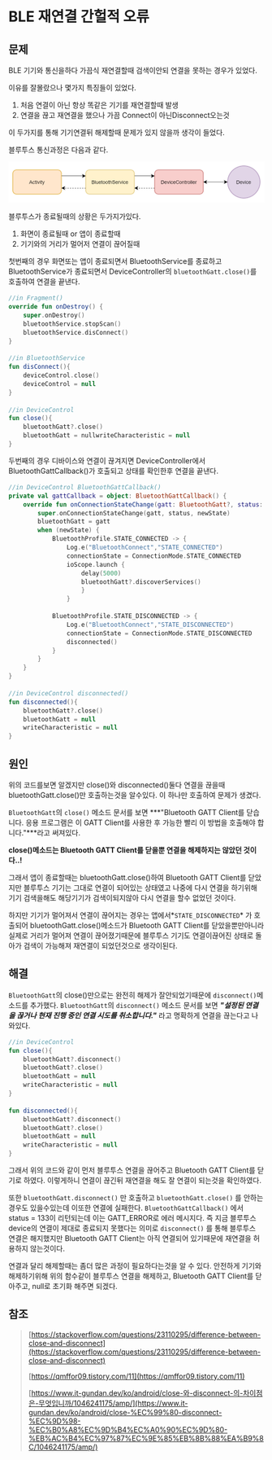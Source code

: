 # BLE 재연결 간헐적 오류

## 문제

BLE 기기와 통신을하다 가끔식 재연결할때 검색이안되 연결을 못하는 경우가 있었다.

이유를 잘몰랐으나 몇가지 특징들이 있었다.

1. 처음 연결이 아닌 항상 똑같은 기기를 재연결할때 발생
2. 연결을 끊고 재연결을 했으나 가끔 Connect이 아닌Disconnect오는것

이 두가지를 통해 기기연결뒤 해제할때 문제가 있지 않을까 생각이 들었다.

블루투스 통신과정은 다음과 같다.

![bluetoothDiagram.png](/img/android/오류/bluetoothDiagram.png?raw=true)

블루투스가 종료될때의 상황은 두가지가있다.

1. 화면이 종료될때 or 앱이 종료할때
2. 기기와의 거리가 멀어저 연결이 끊어질때

첫번째의 경우 화면또는 앱이 종료되면서 BluetoothService를 종료하고 BluetoothService가 종료되면서 DeviceController의 `bluetoothGatt.close()`를 호출하여 연결을 끝낸다.

```kotlin
//in Fragment()
override fun onDestroy() {
    super.onDestroy()
    bluetoothService.stopScan()
    bluetoothService.disConnect()
}

//in BluetoothService
fun disConnect(){
    deviceControl.close()
    deviceControl = null
}

//in DeviceControl
fun close(){
    bluetoothGatt?.close()
    bluetoothGatt = nullwriteCharacteristic = null
}
```

두번째의 경우 디바이스와 연결이 끊겨지면 DeviceController에서 BluetoothGattCallback()가 호출되고 상태를 확인한후 연결을 끝낸다.

```kotlin
//in DeviceControl BluetoothGattCallback()
private val gattCallback = object: BluetoothGattCallback() {
    override fun onConnectionStateChange(gatt: BluetoothGatt?, status: Int, newState: Int) {
        super.onConnectionStateChange(gatt, status, newState)
        bluetoothGatt = gatt
        when (newState) {
            BluetoothProfile.STATE_CONNECTED -> {
                Log.e("BluetoothConnect","STATE_CONNECTED")
                connectionState = ConnectionMode.STATE_CONNECTED
                ioScope.launch {
                    delay(5000)
                    bluetoothGatt?.discoverServices()
                    }
                }
            
            BluetoothProfile.STATE_DISCONNECTED -> {
                Log.e("BluetoothConnect","STATE_DISCONNECTED")
                connectionState = ConnectionMode.STATE_DISCONNECTED
                disconnected()
            }
        }
    }
}

//in DeviceControl disconnected()
fun disconnected(){
    bluetoothGatt?.close()
    bluetoothGatt = null
    writeCharacteristic = null
}

```

## 원인

위의 코드를보면 알겠지만 close()와 disconnected()둘다 연결을 끊을때 bluetoothGatt.close()만 호출하는것을 알수있다. 이 하나만 호출하여 문제가 생겼다.

`BluetoothGatt`의 `close()` 메소드 문서를 보면 ***"Bluetooth GATT Client를 닫습니다. 응용 프로그램은 이 GATT Client를 사용한 후 가능한 빨리 이 방법을 호출해야 합니다."***라고 써져있다.

**close()메소드는 Bluetooth GATT Client를 닫을뿐 연결을 해제하지는 않았던 것이다..!**

그래서 앱이 종료할때는 bluetoothGatt.close()하여 Bluetooth GATT Client를 닫았지만 블루투스 기기는 그대로 연결이 되어있는 상태였고 나중에 다시 연결을 하기위해 기기 검색을해도 해당기기가 검색이되지않아 다시 연결을 할수 없었던 것이다.

하지만 기기가 멀어져서 연결이 끊어지는 경우는 앱에서*`STATE_DISCONNECTED`* 가 호출되어 bluetoothGatt.close()메소드가 Bluetooth GATT Client를 닫았을뿐만아니라 실제로 거리가 멀어져 연결이 끊어졌기때문에 블루투스 기기도 연결이끊어진 상태로 돌아가 검색이 가능해져 재연결이 되었던것으로 생각이된다.

## 해결

`BluetoothGatt`의 close()만으로는 완전히 해제가 잘안되었기때문에 `disconnect()`메소드를 추가했다. `BluetoothGatt`의 `disconnect()` 메소드 문서를 보면 ***"설정된 연결을 끊거나 현재 진행 중인 연결 시도를 취소합니다."*** 라고 명확하게 연결을 끊는다고 나와있다.

```kotlin
//in DeviceControl
fun close(){
    bluetoothGatt?.disconnect()
    bluetoothGatt?.close()
    bluetoothGatt = null
    writeCharacteristic = null
}

fun disconnected(){
    bluetoothGatt?.disconnect()
    bluetoothGatt?.close()
    bluetoothGatt = null
    writeCharacteristic = null
}
```

그래서 위의 코드와 같이 먼저 블루투스 연결을 끊어주고 Bluetooth GATT Client를 닫기로 하였다. 이렇게하니 연결이 끊긴뒤 재연결을 해도 잘 연결이 되는것을 확인하였다.

또한 `bluetoothGatt.disconnect()` 만 호출하고 `bluetoothGatt.close()` 를 안하는 경우도 있을수있는데 이또한 연결에 실패한다. `BluetoothGattCallback()` 에서 status = 133이 리턴되는데 이는 GATT_ERROR로 에러 메시지다. 즉 지금 블루투스 device의 연결이 제대로 종료되지 못했다는 의미로 `disconnect()` 를 통해 블루투스 연결은 해지했지만 Bluetooth GATT Client는 아직 연결되어 있기때문에 재연결을 허용하지 않는것이다.

연결과 달리 해제할때는 좀더 많은 과정이 필요하다는것을 알 수 있다. 안전하게 기기와 해제하기위해 위의 함수같이 블루투스 연결을 해제하고, Bluetooth GATT Client를 닫아주고, null로 초기화 해주면 되겠다.

## 참조

> [https://stackoverflow.com/questions/23110295/difference-between-close-and-disconnect](https://stackoverflow.com/questions/23110295/difference-between-close-and-disconnect)
>
> [https://qmffor09.tistory.com/11](https://qmffor09.tistory.com/11)
>
> [https://www.it-gundan.dev/ko/android/close-와-disconnect-의-차이점은-무엇입니까/1046241175/amp/](https://www.it-gundan.dev/ko/android/close-%EC%99%80-disconnect-%EC%9D%98-%EC%B0%A8%EC%9D%B4%EC%A0%90%EC%9D%80-%EB%AC%B4%EC%97%87%EC%9E%85%EB%8B%88%EA%B9%8C/1046241175/amp/)
>